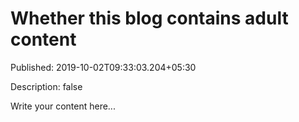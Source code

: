 # Whether this blog contains adult content

Published: 2019-10-02T09:33:03.204+05:30

Description: false

Write your content here...